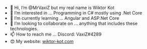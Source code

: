 - 👋 Hi, I’m @MrVaxiZ but my real name is Wiktor Kot 
- 👀 I’m interested in ... Programming in C# mostly using .Net Core 
- 🌱 I’m currently learning ... Angular and ASP.Net Core  
- 💞️ I’m looking to collaborate on ... anything that includes these technologies.   
- 📫 How to reach me ... Discord: VaxiZ#4289
- :heart_eyes: My website: [wiktor-kot.com](https://wiktor-kot.com/) 
